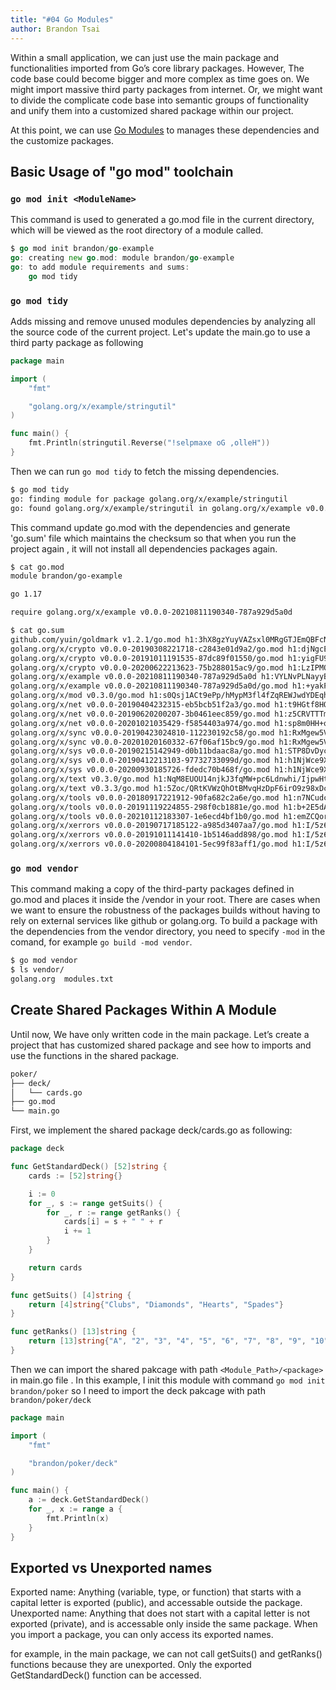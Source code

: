 ```yaml
---
title: "#04 Go Modules"
author: Brandon Tsai
---
```


Within a small application, we can just use the main package and functionalities imported from Go’s core library packages.
However, The code base could become bigger and more complex as time goes on.
We might import massive third party packages from internet. Or, we might want to divide the complicate code base into semantic groups of functionality and unify them into a customized shared package within our project.

At this point, we can use [Go Modules](https://go.dev/blog/using-go-modules) to manages these dependencies and the customize packages.


Basic Usage of "go mod" toolchain
--------------

### `go mod init <ModuleName>` 
This command is used to generated a go.mod file in the current directory, which will be viewed as the root directory of a module called.

```go
$ go mod init brandon/go-example
go: creating new go.mod: module brandon/go-example
go: to add module requirements and sums:
	go mod tidy

```

### `go mod tidy`
Adds missing and remove unused modules dependencies by analyzing all the source code of the current project. Let's update the main.go to use a third party package as following

```go
package main

import (
	"fmt"

	"golang.org/x/example/stringutil"
)

func main() {
	fmt.Println(stringutil.Reverse("!selpmaxe oG ,olleH"))
}
```

Then we can run `go mod tidy` to fetch the missing dependencies.

```bash
$ go mod tidy
go: finding module for package golang.org/x/example/stringutil
go: found golang.org/x/example/stringutil in golang.org/x/example v0.0.0-20210811190340-787a929d5a0d
```

This command update go.mod with the dependencies and generate 'go.sum' file which maintains the checksum so that when you run the project again 
, it will not install all dependencies packages again.

```bash
$ cat go.mod
module brandon/go-example

go 1.17

require golang.org/x/example v0.0.0-20210811190340-787a929d5a0d

$ cat go.sum
github.com/yuin/goldmark v1.2.1/go.mod h1:3hX8gzYuyVAZsxl0MRgGTJEmQBFcNTphYh9decYSb74=
golang.org/x/crypto v0.0.0-20190308221718-c2843e01d9a2/go.mod h1:djNgcEr1/C05ACkg1iLfiJU5Ep61QUkGW8qpdssI0+w=
golang.org/x/crypto v0.0.0-20191011191535-87dc89f01550/go.mod h1:yigFU9vqHzYiE8UmvKecakEJjdnWj3jj499lnFckfCI=
golang.org/x/crypto v0.0.0-20200622213623-75b288015ac9/go.mod h1:LzIPMQfyMNhhGPhUkYOs5KpL4U8rLKemX1yGLhDgUto=
golang.org/x/example v0.0.0-20210811190340-787a929d5a0d h1:VYLNvPLNayyBk9XOnsTk5jh7vZarEfiJe7/S15vri2g=
golang.org/x/example v0.0.0-20210811190340-787a929d5a0d/go.mod h1:+yakPl5KR9J+ysfUNADYwEU5qeqjUO473wDktD4xMYw=
golang.org/x/mod v0.3.0/go.mod h1:s0Qsj1ACt9ePp/hMypM3fl4fZqREWJwdYDEqhRiZZUA=
golang.org/x/net v0.0.0-20190404232315-eb5bcb51f2a3/go.mod h1:t9HGtf8HONx5eT2rtn7q6eTqICYqUVnKs3thJo3Qplg=
golang.org/x/net v0.0.0-20190620200207-3b0461eec859/go.mod h1:z5CRVTTTmAJ677TzLLGU+0bjPO0LkuOLi4/5GtJWs/s=
golang.org/x/net v0.0.0-20201021035429-f5854403a974/go.mod h1:sp8m0HH+o8qH0wwXwYZr8TS3Oi6o0r6Gce1SSxlDquU=
golang.org/x/sync v0.0.0-20190423024810-112230192c58/go.mod h1:RxMgew5VJxzue5/jJTE5uejpjVlOe/izrB70Jof72aM=
golang.org/x/sync v0.0.0-20201020160332-67f06af15bc9/go.mod h1:RxMgew5VJxzue5/jJTE5uejpjVlOe/izrB70Jof72aM=
golang.org/x/sys v0.0.0-20190215142949-d0b11bdaac8a/go.mod h1:STP8DvDyc/dI5b8T5hshtkjS+E42TnysNCUPdjciGhY=
golang.org/x/sys v0.0.0-20190412213103-97732733099d/go.mod h1:h1NjWce9XRLGQEsW7wpKNCjG9DtNlClVuFLEZdDNbEs=
golang.org/x/sys v0.0.0-20200930185726-fdedc70b468f/go.mod h1:h1NjWce9XRLGQEsW7wpKNCjG9DtNlClVuFLEZdDNbEs=
golang.org/x/text v0.3.0/go.mod h1:NqM8EUOU14njkJ3fqMW+pc6Ldnwhi/IjpwHt7yyuwOQ=
golang.org/x/text v0.3.3/go.mod h1:5Zoc/QRtKVWzQhOtBMvqHzDpF6irO9z98xDceosuGiQ=
golang.org/x/tools v0.0.0-20180917221912-90fa682c2a6e/go.mod h1:n7NCudcB/nEzxVGmLbDWY5pfWTLqBcC2KZ6jyYvM4mQ=
golang.org/x/tools v0.0.0-20191119224855-298f0cb1881e/go.mod h1:b+2E5dAYhXwXZwtnZ6UAqBI28+e2cm9otk0dWdXHAEo=
golang.org/x/tools v0.0.0-20210112183307-1e6ecd4bf1b0/go.mod h1:emZCQorbCU4vsT4fOWvOPXz4eW1wZW4PmDk9uLelYpA=
golang.org/x/xerrors v0.0.0-20190717185122-a985d3407aa7/go.mod h1:I/5z698sn9Ka8TeJc9MKroUUfqBBauWjQqLJ2OPfmY0=
golang.org/x/xerrors v0.0.0-20191011141410-1b5146add898/go.mod h1:I/5z698sn9Ka8TeJc9MKroUUfqBBauWjQqLJ2OPfmY0=
golang.org/x/xerrors v0.0.0-20200804184101-5ec99f83aff1/go.mod h1:I/5z698sn9Ka8TeJc9MKroUUfqBBauWjQqLJ2OPfmY0=
```

### `go mod vendor`

This command making a copy of the third-party packages defined in go.mod and places it inside the /vendor in your root.
There are cases when we want to ensure the robustness of the packages builds without having to rely on external services like github or golang.org.
To build a package with the dependencies from the vendor directory, you need to specify `-mod` in the comand, for example `go build -mod vendor`.

```bash
$ go mod vendor
$ ls vendor/
golang.org	modules.txt
```

Create Shared Packages Within A Module
-------------------------------

Until now, We have only written code in the main package.
Let’s create a project that has customized shared package and see how to imports and use the functions in the shared package.


```bash
poker/
├── deck/
│   └── cards.go
├── go.mod
└── main.go
```

First, we implement the shared package deck/cards.go as following:

```go
package deck

func GetStandardDeck() [52]string {
	cards := [52]string{}

	i := 0
	for _, s := range getSuits() {
		for _, r := range getRanks() {
			cards[i] = s + " " + r
			i += 1
		}
	}

	return cards
}

func getSuits() [4]string {
	return [4]string{"Clubs", "Diamonds", "Hearts", "Spades"}
}

func getRanks() [13]string {
	return [13]string{"A", "2", "3", "4", "5", "6", "7", "8", "9", "10", "J", "Q", "K"}
}


```

Then we can import the shared pakcage with path `<Module_Path>/<package>` in main.go file .
In this example, I init this module with command `go mod init brandon/poker`
so I need to import the deck pakcage with path `brandon/poker/deck`

```go
package main

import (
	"fmt"

	"brandon/poker/deck"
)

func main() {
	a := deck.GetStandardDeck()
	for _, x := range a {
		fmt.Println(x)
	}
}

```

Exported vs Unexported names
----------------------------

Exported name: Anything (variable, type, or function) that starts with a capital letter is exported (public), and accessable outside the package.
Unexported name: Anything that does not start with a capital letter is not exported (private), and is accessable only inside the same package.
When you import a package, you can only access its exported names.

for example, in the main package, we can not call getSuits() and getRanks() functions because they are unexported. Only the exported GetStandardDeck() function can be accessed.

